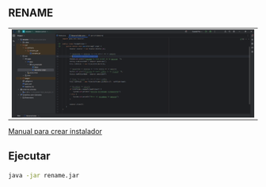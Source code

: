 ## RENAME

<table align="center" >
  <tr>
    <td align="center" style="padding=0;width=50%;">
      <img align="center" style="padding=0;" src="../rename/renamefile.png" />
    </td>
  </tr>
</table>

[Manual para crear instalador](https://www.youtube.com/watch?v=d1CT7_WZGB8)

## Ejecutar

```bash
java -jar rename.jar
```

